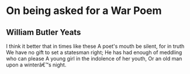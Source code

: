 # On being asked for a War Poem
## William Butler Yeats
I think it better that in times like these
A poet's mouth be silent, for in truth
We have no gift to set a statesman right;
He has had enough of meddling who can please
A young girl in the indolence of her youth,
Or an old man upon a winterâ€™s night.
